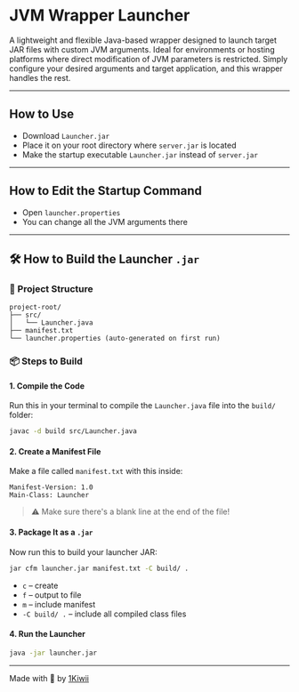 # JVM Wrapper Launcher
A lightweight and flexible Java-based wrapper designed to launch target JAR files with custom JVM arguments. Ideal for environments or hosting platforms where direct modification of JVM parameters is restricted. Simply configure your desired arguments and target application, and this wrapper handles the rest.

---

## How to Use
- Download ```Launcher.jar```
- Place it on your root directory where ```server.jar``` is located
- Make the startup executable ```Launcher.jar``` instead of ```server.jar```

---

## How to Edit the Startup Command
- Open ```launcher.properties```
- You can change all the JVM arguments there

---

## 🛠️ How to Build the Launcher `.jar`

### 📁 Project Structure
```
project-root/
├── src/
│   └── Launcher.java
├── manifest.txt
└── launcher.properties (auto-generated on first run)
```

### 📦 Steps to Build

#### 1. **Compile the Code**
Run this in your terminal to compile the `Launcher.java` file into the `build/` folder:
```bash
javac -d build src/Launcher.java
```

#### 2. **Create a Manifest File**
Make a file called `manifest.txt` with this inside:
```
Manifest-Version: 1.0
Main-Class: Launcher
```
> ⚠️ Make sure there's a blank line at the end of the file!

#### 3. **Package It as a `.jar`**
Now run this to build your launcher JAR:
```bash
jar cfm launcher.jar manifest.txt -C build/ .
```

- `c` – create
- `f` – output to file
- `m` – include manifest
- `-C build/ .` – include all compiled class files

#### 4. **Run the Launcher**
```bash
java -jar launcher.jar
```

---

Made with 💖 by [1Kiwii](https://youtube.com/@OneKiwii)
